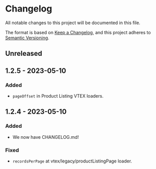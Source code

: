 # Changelog

All notable changes to this project will be documented in this file.

The format is based on [Keep a Changelog](https://keepachangelog.com/en/1.0.0/),
and this project adheres to
[Semantic Versioning](https://semver.org/spec/v2.0.0.html).

## Unreleased

## 1.2.5 - 2023-05-10

### Added

- `pageOffset` in Product Listing VTEX loaders.

## 1.2.4 - 2023-05-10

### Added

- We now have CHANGELOG.md!

### Fixed

- `recordsPerPage` at vtex/legacy/productListingPage loader.
